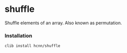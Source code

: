 # shuffle
Shuffle elements of an array. 
Also known as permutation.

### Installation
```
clib install hcnn/shuffle
```

